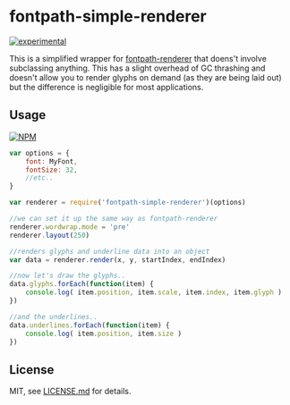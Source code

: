 # fontpath-simple-renderer

[![experimental](http://badges.github.io/stability-badges/dist/experimental.svg)](http://github.com/badges/stability-badges)

This is a simplified wrapper for [fontpath-renderer](https://github.com/mattdesl/fontpath-renderer/) that doens't involve subclassing anything. This has a slight overhead of GC thrashing and doesn't allow you to render glyphs on demand (as they are being laid out) but the difference is negligible for most applications.

## Usage

[![NPM](https://nodei.co/npm/fontpath-simple-renderer.png)](https://nodei.co/npm/fontpath-simple-renderer/)

```js
var options = {
	font: MyFont,
	fontSize: 32,
	//etc..
}

var renderer = require('fontpath-simple-renderer')(options)

//we can set it up the same way as fontpath-renderer
renderer.wordwrap.mode = 'pre'
renderer.layout(250)

//renders glyphs and underline data into an object
var data = renderer.render(x, y, startIndex, endIndex)

//now let's draw the glyphs..
data.glyphs.forEach(function(item) {
	console.log( item.position, item.scale, item.index, item.glyph )
})

//and the underlines..
data.underlines.forEach(function(item) {
	console.log( item.position, item.size )
})
```


## License

MIT, see [LICENSE.md](http://github.com/mattdesl/fontpath-simple-renderer/blob/master/LICENSE.md) for details.
